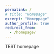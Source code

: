 ```yaml
---
permalink: /
# title: "Homepage"
excerpt: "Homeppage"
author_profile: true
redirect_from: 
  - /homepage/
---
```

<!-- {: .text-justify} -->
TEST homepage

